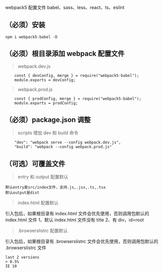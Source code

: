 webpack5 配置文件 babel、sass、less、react、ts、eslint

## （必须）安装

```code
npm i webpack5-babel -D
```

## （必须）根目录添加 webpack 配置文件

> webpack.dev.js

```code
    const { devConfig, merge } = require("webpack5-babel");
    module.exports = devConfig;
```

> webpack.prod.js

```code
    const { prodConfig, merge } = require("webpack5-babel");
    module.exports = prodConfig;
```

## （必须）package.json 调整

> scripts 增加 dev 和 build 命令

```code
    "dev": "webpack serve --config webpack.dev.js",
    "build": "webpack --config webpack.prod.js"
```

## （可选）可覆盖文件

> entry 和 output 配置默认

```code
默认entry是src/index文件，支持.js,.jsx,.ts,.tsx
默认output是dist
```

> index.html 配置默认

引入包后，如果根目录有 index.html 文件会优先使用，否则调用包默认的 index.html 文件
1、默认 index.html 文件没有 title
2、有 div，id=root

> .browserslistrc 配置默认

引入包后，如果根目录有 .browserslistrc 文件会优先使用，否则调用包默认的 .browserslistrc 文件

```code
last 2 versions
> 0.5%
IE 10
```
